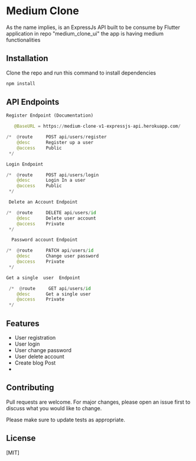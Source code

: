 # Medium Clone

As the name implies, is an ExpressJs API built to be consume by Flutter application in repo "medium_clone_ui" the app is having medium functionalities

## Installation

Clone the repo and run this command to install dependencies

```bash
npm install
```

## API Endpoints

```python
Register Endpoint (Documentation)

   @BaseURL = https://medium-clone-v1-expressjs-api.herokuapp.com/

/*  @route     POST api/users/register
    @desc      Register up a user
    @access    Public
 */

Login Endpoint

/*  @route     POST api/users/login
    @desc      Login In a user
    @access    Public
 */

 Delete an Account Endpoint

/*  @route     DELETE api/users/id
    @desc      Delete user account
    @access    Private
 */

  Password account Endpoint

/*  @route     PATCH api/users/id
    @desc      Change user password
    @access    Private
 */

Get a single  user  Endpoint

 /*  @route     GET api/users/id
    @desc      Get a single user 
    @access    Private
 */

```

## Features
+ User registration
+ User login
+ User change password
+ User delete account
+ Create blog Post
+ 

## Contributing
Pull requests are welcome. For major changes, please open an issue first to discuss what you would like to change.

Please make sure to update tests as appropriate.

## License
[MIT]